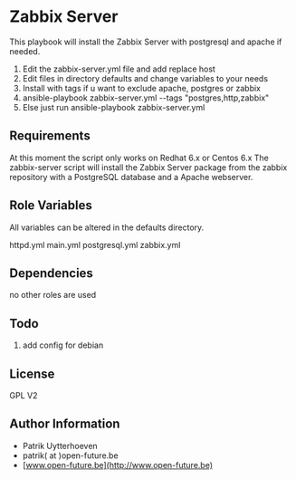 Zabbix Server
=============

This playbook will install the Zabbix Server with postgresql and apache if needed.

1. Edit the zabbix-server.yml file and add replace host
2. Edit files in directory defaults and change variables to your needs
3. Install with tags if u want to exclude apache, postgres or zabbix
4. ansible-playbook zabbix-server.yml --tags "postgres,http,zabbix"
5. Else just run ansible-playbook zabbix-server.yml

Requirements
------------

At this moment the script only works on Redhat 6.x or Centos 6.x
The zabbix-server script will install the Zabbix Server package from the zabbix repository with a PostgreSQL database and a Apache webserver.


Role Variables
--------------
All variables can be altered in the defaults directory.

httpd.yml
main.yml
postgresql.yml
zabbix.yml

Dependencies
------------

no other roles are used

Todo
----
1. add config for debian

License
-------

GPL V2

Author Information
------------------

* Patrik Uytterhoeven
* patrik( at )open-future.be
* [www.open-future.be](http://www.open-future.be)

